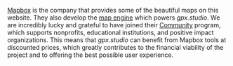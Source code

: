 [Mapbox](https://mapbox.com) is the company that provides some of the beautiful maps on this website.
They also develop the [map engine](https://github.com/mapbox/mapbox-gl-js) which powers *gpx.studio*.
We are incredibly lucky and grateful to have joined their [Community](https://www.mapbox.com/community) program, which supports nonprofits, educational institutions, and positive impact organizations.
This means that *gpx.studio* can benefit from Mapbox tools at discounted prices, which greatly contributes to the financial viability of the project and to offering the best possible user experience.
